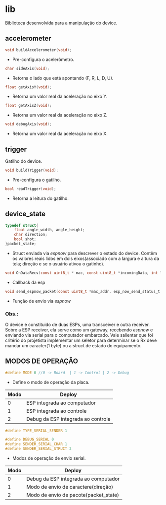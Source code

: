 # lib

Biblioteca desenvolvida para a manipulação do device.

## accelerometer

```c
void buildAccelerometer(void);
```

- Pre-configura o acelerômetro.

```c
char sideAxis(void);
```

- Retorna o lado que está apontando (F, R, L, D, U).

```c
float getAxisY(void);
```

- Retorna um valor real da aceleração no eixo Y.

```c
float getAxisZ(void);
```

- Retorna um valor real da aceleração no eixo Z.

```c
void debugAxis(void);
```

- Retorna um valor real da aceleração no eixo X.

## trigger

Gatilho do device.

```c
void buildTrigger(void);
```

- Pre-configura o gatilho.

```c
bool readTrigger(void);
```

- Retorna a leitura do gatilho.

## device_state

```c
typedef struct{
    float angle_width, angle_height;
    char direction;
    bool shot;
}packet_state;
```
- Struct enviada via _espnow_ para descrever o estado do device. Contêm os valores reais lidos em dois eixos(associado com a largura e altura da tela; direção e se o usuário ativou o gatinho).


```c
void OnDataRecv(const uint8_t * mac, const uint8_t *incomingData, int len);
```

- Callback da esp

```c
void send_espnow_packet(const uint8_t *mac_addr, esp_now_send_status_t status);
```

- Função de envio via _espnow_

### Obs.:

O device é constituido de duas ESPs, uma transceiver e outra receiver. Sobre a ESP receiver, ela serve como um gateway, recebendo _espnow_ e enviando via serial para o computador embarcado. Vale salientar que foi critério do projetista implementar um seletor para determinar se o Rx deve mandar um caracter(1 byte) ou a struct de estado do equipamento.

## MODOS DE OPERAÇÃO

```c
#define MODE 0 //0 -> Board  | 1 -> Control | 2 -> Debug
```

- Define o modo de operação da placa.

| Modo  | Deploy |
| ------------- | ------------- |
| 0  | ESP integrada ao computador  |
| 1 | ESP integrada ao controle  |
| 2 | Debug da ESP integrada ao controle  |

```c
#define TYPE_SERIAL_SENDER 1

#define DEBUG_SERIAL 0
#define SENDER_SERIAL_CHAR 1
#define SENDER_SERIAL_STRUCT 2
```

- Modos de operação de envio serial.

| Modo  | Deploy |
| ------------- | ------------- |
| 0  | Debug da ESP integrada ao computador  |
| 1 | Modo de envio de caractere(direção) |
| 2 | Modo de envio de pacote(packet_state) |
